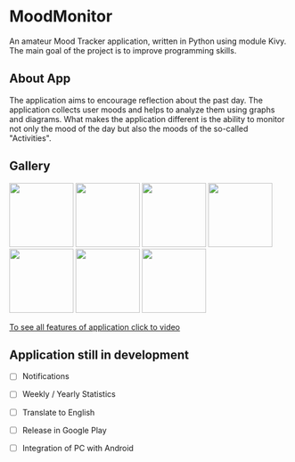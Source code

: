 # MoodMonitor

An amateur Mood Tracker application, written in Python using module Kivy. The main goal of the project is to improve programming skills.

## About App

The application aims to encourage reflection about the past day. The application collects user moods and helps to analyze them using graphs and diagrams.
What makes the application different is the ability to monitor not only the mood of the day but also the moods of the so-called "Activities".
## Gallery
<p float="left">
  <img src="https://user-images.githubusercontent.com/81371889/113293266-d69a2080-92f5-11eb-937d-b5ad5d5a38a0.png" width="115" />
  <img src="https://user-images.githubusercontent.com/81371889/113293289-de59c500-92f5-11eb-998b-058380154a7c.png" width="115" /> 
  <img src="https://user-images.githubusercontent.com/81371889/113293292-def25b80-92f5-11eb-90ef-0f3f6c191743.png" width="115" />
  <img src="https://user-images.githubusercontent.com/81371889/113293293-df8af200-92f5-11eb-80ec-66d10dcef3d9.jpg" width="115" /> 
  <img src="https://user-images.githubusercontent.com/81371889/113293299-e0238880-92f5-11eb-9bd8-ce8505171a9c.jpg" width="115" />
  <img src="https://user-images.githubusercontent.com/81371889/113293303-e154b580-92f5-11eb-9cd0-14dec31b025c.jpg" width="115" /> 
  <img src="https://user-images.githubusercontent.com/81371889/113293304-e1ed4c00-92f5-11eb-92c2-1e72d7e71053.jpg" width="115" />
</p>

[To see all features of application click to video](https://drive.google.com/file/d/1eTmhD7v5WN0rs3TP6Y9U3S9cvAjlQ2MH/view?usp=sharing)




## Application still in development
- [ ] Notifications
- [ ] Weekly / Yearly Statistics
- [ ] Translate to English
- [ ] Release in Google Play
- [ ] Integration of PC with Android



<!--
**MoodMonitor/MoodMonitor** is a ✨ _special_ ✨ repository because its `README.md` (this file) appears on your GitHub profile.

Here are some ideas to get you started:

- 🔭 I’m currently working on ...
- 🌱 I’m currently learning ...
- 👯 I’m looking to collaborate on ...
- 🤔 I’m looking for help with ...
- 💬 Ask me about ...

*This text will be italic*
 _This will also be italic_

 **This text will be bold**
 __This will also be bold__

 _You **can** combine them_
- 📫 How to reach me: ...
- 😄 Pronouns: ...
- ⚡ Fun fact: ...
-->
